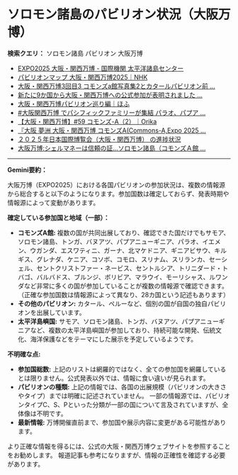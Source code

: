 # ソロモン諸島のパビリオン状況（大阪万博）

**検索クエリ：** ソロモン諸島 パビリオン 大阪万博

- [EXPO2025 大阪・関西万博 - 国際機関 太平洋諸島センター](https://pic.or.jp/featured_word/10255/)
- [パビリオンマップ 大阪・関西万博2025｜NHK](https://www3.nhk.or.jp/news/special/osaka_expo/pavilion/)
- [大阪・関西万博3回目3 コモンズa館写真集2とカタールパビリオン前 ...](https://ameblo.jp/bomuu/entry-12895014892.html)
- [新たに9か国から大阪・関西万博への公式参加が表明されました ...](https://www.expo2025.or.jp/news/news-20220531-01/)
- [大阪・関西万博パビリオン巡り編｜ほふ](https://note.com/matugeya/n/nedf39f8182d6)
- [#大阪関西万博 でパシフィックファミリーが集結 パラオ、パプア ...](https://www.instagram.com/p/DLBl9BHzbct/)
- [【大阪・関西万博】#59 コモンズ-A（2）｜Orika](https://note.com/orika_1101/n/n42ce5b4d304b)
- [『大阪 夢洲 大阪・関西万博 コモンズA(Commons-A,Expo 2025 ...](https://4travel.jp/travelogue/11979428)
- [２０２５年日本国際博覧会（大阪・関西万博） の進捗状況](https://www.cas.go.jp/jp/seisaku/expo_suisin_honbu/kankei_renraku/dai5/siryou1.pdf)
- [大阪万博:シェルマネーは信頼の証…ソロモン諸島（コモンズＡ館 ...](https://www.yomiuri.co.jp/expo2025/now/20250523-OYO1T50009/)


---

**Gemini要約：**

大阪万博（EXPO2025）における各国パビリオンの参加状況は、複数の情報源から総合すると以下のようになります。参加国数は確定しておらず、発表時期や情報源によって変動があります。

**確定している参加国と地域（一部）：**

* **コモンズA館:**  複数の国が共同出展しており、確認できた国だけでもサモア、ソロモン諸島、トンガ、バヌアツ、パプアニューギニア、パラオ、イエメン、ウガンダ、エスワティニ、ガーナ、北マケドニア、ギニアビサウ、キルギス、グレナダ、ケニア、コソボ、コモロ、スリナム、スリランカ、セーシェル、セントクリストファー・ネービス、セントルシア、トリニダード・トバゴ、バルバドス、ブルンジ、ボリビア、マラウイ、モーリシャス、ルワンダなど非常に多くの国が参加していることが複数の情報源で確認できます。  （正確な参加国数は情報源によって異なり、28カ国という記述もあります）
* **その他のパビリオン:** カタール、ペルーなど、個別の国が自国の独自パビリオンを出展しています。
* **太平洋島嶼国:**  サモア、ソロモン諸島、トンガ、バヌアツ、パプアニューギニアなど、複数の太平洋島嶼国が参加しており、持続可能な開発、伝統文化、海洋保護などをテーマにした展示を予定しているようです。


**不明確な点:**

* **参加国総数:**  上記のリストは網羅的ではなく、全ての参加国を網羅しているとは限りません。公式発表以外では、情報に食い違いが見られます。
* **パビリオンの種類:**  上記の情報では、各国の出展規模（パビリオンの大きさやタイプ）までは明確に記述されていません。  一部の情報源では、パビリオンタイプC、S、Pといった分類が一部の国について言及されていますが、全体像は不明です。
* **最新情報:**  万博開催直前まで、参加国や展示内容に変更がある可能性があります。


より正確な情報を得るには、公式の大阪・関西万博ウェブサイトを参照することをお勧めします。  報道記事も参考になりますが、情報の正確性を確認する必要があります。

